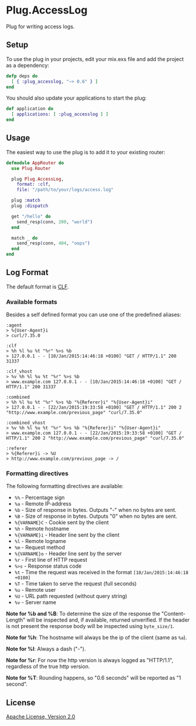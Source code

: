 # Plug.AccessLog

Plug for writing access logs.


## Setup

To use the plug in your projects, edit your mix.exs file and add the project
as a dependency:

```elixir
defp deps do
  [ { :plug_accesslog, "~> 0.6" } ]
end
```

You should also update your applications to start the plug:

```elixir
def application do
  [ applications: [ :plug_accesslog ] ]
end
```


## Usage

The easiest way to use the plug is to add it to your existing router:

```elixir
defmodule AppRouter do
  use Plug.Router

  plug Plug.AccessLog,
    format: :clf,
    file: "/path/to/your/logs/access.log"

  plug :match
  plug :dispatch

  get "/hello" do
    send_resp(conn, 200, "world")
  end

  match _ do
    send_resp(conn, 404, "oops")
  end
end
```


## Log Format

The default format is [CLF](http://en.wikipedia.org/wiki/Common_Log_Format).

### Available formats

Besides a self defined format you can use one of the predefined aliases:

```
:agent
> %{User-Agent}i
> curl/7.35.0

:clf
> %h %l %u %t "%r" %>s %b
> 127.0.0.1 - - [10/Jan/2015:14:46:18 +0100] "GET / HTTP/1.1" 200 31337

:clf_vhost
> %v %h %l %u %t "%r" %>s %b
> www.example.com 127.0.0.1 - - [10/Jan/2015:14:46:18 +0100] "GET / HTTP/1.1" 200 31337

:combined
> %h %l %u %t "%r" %>s %b "%{Referer}i" "%{User-Agent}i"
> 127.0.0.1 - - [22/Jan/2015:19:33:58 +0100] "GET / HTTP/1.1" 200 2 "http://www.example.com/previous_page" "curl/7.35.0"

:combined_vhost
> %v %h %l %u %t "%r" %>s %b "%{Referer}i" "%{User-Agent}i"
> www.example.com 127.0.0.1 - - [22/Jan/2015:19:33:58 +0100] "GET / HTTP/1.1" 200 2 "http://www.example.com/previous_page" "curl/7.35.0"

:referer
> %{Referer}i -> %U
> http://www.example.com/previous_page -> /
```

### Formatting directives

The following formatting directives are available:

- `%%` - Percentage sign
- `%a` - Remote IP-address
- `%b` - Size of response in bytes. Outputs "-" when no bytes are sent.
- `%B` - Size of response in bytes. Outputs "0" when no bytes are sent.
- `%{VARNAME}C` - Cookie sent by the client
- `%h` - Remote hostname
- `%{VARNAME}i` - Header line sent by the client
- `%l` - Remote logname
- `%m` - Request method
- `%{VARNAME}o` - Header line sent by the server
- `%r` - First line of HTTP request
- `%>s` - Response status code
- `%t` - Time the request was received in the format `[10/Jan/2015:14:46:18 +0100]`
- `%T` - Time taken to serve the request (full seconds)
- `%u` - Remote user
- `%U` - URL path requested (without query string)
- `%v` - Server name

**Note for %b and %B**: To determine the size of the response the
"Content-Length" will be inspected and, if available, returned
unverified. If the header is not present the response body will be
inspected using `byte_size/1`.

**Note for %h**: The hostname will always be the ip of the client (same as `%a`).

**Note for %l**: Always a dash ("-").

**Note for %r**: For now the http version is always logged as "HTTP/1.1",
regardless of the true http version.

**Note for %T**: Rounding happens, so "0.6 seconds" will be reported as "1 second".

## License

[Apache License, Version 2.0](http://www.apache.org/licenses/LICENSE-2.0)
